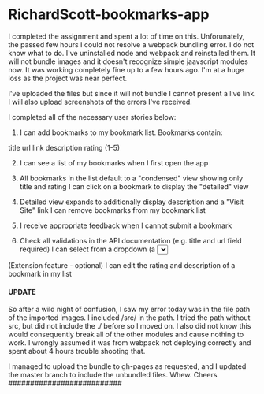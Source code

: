 # RichardScott-bookmarks-app

I completed the assignment and spent a lot of time on this. Unforunately, the passed few hours I could not resolve a webpack bundling error.
I do not know what to do. I've uninstalled node and webpack and reinstalled them. It will not bundle images and it doesn't recognize simple jaavscript modules now.
It was working completely fine up to a few hours ago. I'm at a huge loss as the project was near perfect.

I've uploaded the files but since it will not bundle I cannot present a live link.
I will also upload screenshots of the errors I've received.

I completed all of the necessary user stories below:

1. I can add bookmarks to my bookmark list. Bookmarks contain:

title
url link
description
rating (1-5)

2. I can see a list of my bookmarks when I first open the app

3. All bookmarks in the list default to a "condensed" view showing only title and rating
I can click on a bookmark to display the "detailed" view

4. Detailed view expands to additionally display description and a "Visit Site" link
I can remove bookmarks from my bookmark list

5. I receive appropriate feedback when I cannot submit a bookmark

6. Check all validations in the API documentation (e.g. title and url field required)
I can select from a dropdown (a <select> element) a "minimum rating" to filter the list by all bookmarks rated at or above the chosen selection

(Extension feature - optional) I can edit the rating and description of a bookmark in my list


#### UPDATE ####

So after a wild night of confusion, I saw my error today was in the file path of the imported images. I included /src/ in the path. I tried the path without src, but did not include the ./ before so I moved on. I also did not know this would consequently break all of the other modules and cause nothing to work. I wrongly assumed it was from webpack not deploying correctly and spent about 4 hours trouble shooting that. 

I managed to upload the bundle to gh-pages as requested, and I updated the master branch to include the unbundled files.
Whew.
Cheers
##########################
